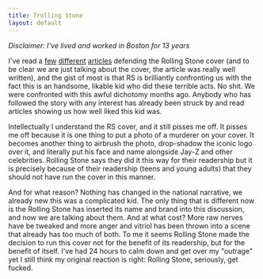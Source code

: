 ```yaml
---
title: Trolling Stone 
layout: default
---
```


*Disclaimer: I've lived and worked in Boston for 13 years*

I've read a [few](http://www.newyorker.com/online/blogs/newsdesk/2013/07/dzhokhar-tsarnaev-rolling-stone-cover-controversy.html) [different](http://dave.smallpict.com/2013/07/17/theTerroristRockStar) [articles](http://www.slate.com/blogs/browbeat/2013/07/17/boston_bomber_rolling_stone_cover_with_dzokhar_tsarnaev_is_good_journalism.html) defending the Rolling Stone cover (and to be clear we are just talking about the cover, the article was really well written), and the gist of most is that RS is brilliantly confronting us with the fact this is an handsome, likable kid who did these terrible acts. No shit. We were confronted with this awful dichotomy months ago. Anybody who has followed the story with any interest has already been struck by and read articles showing us how well liked this kid was.

Intellectually I understand the RS cover, and it still pisses me off. It pisses me off because it is one thing to put a photo of a murderer on your cover. It becomes another thing to airbrush the photo, drop-shadow the iconic logo over it, and literally put his face and name alongside Jay-Z and other celebrities. Rolling Stone says they did it this way for their readership but it is precisely because of their readership (teens and young adults) that they should not have run the cover in this manner.

And for what reason? Nothing has changed in the national narrative, we already new this was a complicated kid. The only thing that is different now is the Rolling Stone has inserted its name and brand into this discussion, and now we are talking about them. And at what cost? More raw nerves have be tweaked and more anger and vitriol has been thrown into a scene that already has too much of both. To me it seems Rolling Stone made the decision to run this cover not for the benefit of its readership, but for the benefit of itself. I've had 24 hours to calm down and get over my "outrage" yet I still think my original reaction is right: Rolling Stone, seriously, get fucked.
